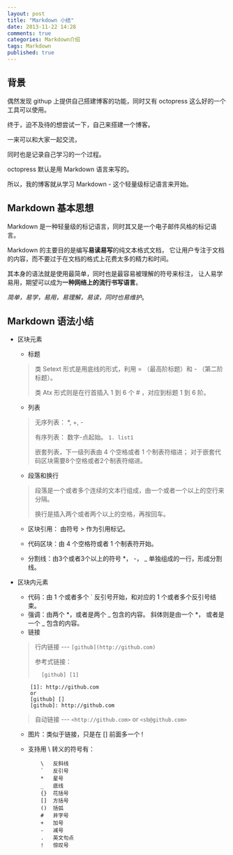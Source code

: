 ```yaml
---
layout: post
title: "Markdown 小结"
date: 2013-11-22 14:28
comments: true
categories: Markdown介绍
tags: Markdown
published: true
---
```


## 背景

偶然发现 githup 上提供自己搭建博客的功能，同时又有 octopress 这么好的一个工具可以使用。

终于，迫不及待的想尝试一下，自己来搭建一个博客。

一来可以和大家一起交流，

同时也是记录自己学习的一个过程。

octopress 默认是用 Markdown 语言来写的。

所以，我的博客就从学习 Markdown - 这个轻量级标记语言来开始。

<!-- more -->

## Markdown 基本思想

Markdown 是一种轻量级的标记语言，同时其又是一个电子邮件风格的标记语言。

Markdown 的主要目的是编写**易读易写**的纯文本格式文档，
它让用户专注于文档的内容，而不要过于在文档的格式上花费太多的精力和时间。

其本身的语法就是使用最简单，同时也是最容易被理解的符号来标注，
让人易学易用，期望可以成为**一种网络上的流行书写语言**。

*简单，易学，易用，易理解，易读，同时也易维护*。

## Markdown 语法小结

+   区块元素
    -   标题
    >   类 Setext 形式是用底线的形式，利用 = （最高阶标题）和 - 
        （第二阶标题）。
    >
    >   类 Atx 形式则是在行首插入 1 到 6 个 # ，对应到标题 1 到 6 阶。 

    -   列表
    >   无序列表： \*, \+, \-
    >
    >   有序列表： 数字-点起始。 `1. list1`
    >
    >   嵌套列表，下一级列表由 4 个空格或者 1 个制表符缩进；
        对于嵌套代码区块需要8个空格或者2个制表符缩进。

    -   段落和换行
    >   段落是一个或者多个连续的文本行组成，由一个或者一个以上的空行来分隔。
    >
    >   换行是插入两个或者两个以上的空格，再按回车。

    -   区块引用： 由符号 > 作为引用标记。
    
    -   代码区块：由 4 个空格符或者 1 个制表符开始。
       
    -   分割线：由3个或者3个以上的符号 \*， \-， \_ 单独组成的一行，形成分割线。
    
+   区块内元素
    -   代码：由 1 个或者多个 \` 反引号开始，和对应的 1 
            个或者多个反引号结束。
    -   强调：由两个 \*，或者是两个 \_ 包含的内容。 斜体则是由一个 \*，
        或者是一个 \_ 包含的内容。
    -   链接
    >   行内链接 --- `[github](http://github.com)`  
    >
    >   参考式链接：
    >   
    >       [github] [1]
            [1]: http://github.com
            or
            [github] []
            [github]: http://github.com  
    >
    >   自动链接 --- `<http://github.com>` or `<sb@github.com>`
        
    -   图片：类似于链接，只是在 \[] 前面多一个 \!
    -   支持用 \\ 转义的符号有：
    
                \   反斜线
                `   反引号
                *   星号
                _   底线
                {}  花括号
                []  方括号
                ()  括弧
                #   井字号
                +   加号
                -   减号
                .   英文句点
                !   惊叹号